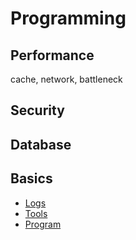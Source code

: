 # Programming

## Performance

cache, network, battleneck

## Security

## Database

## Basics

* [Logs](./log.md)
* [Tools](./tools/tools.md)
* [Program](./program.md)
